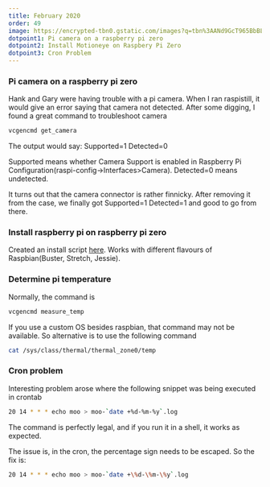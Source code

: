 ```yaml
---
title: February 2020
order: 49
image: https://encrypted-tbn0.gstatic.com/images?q=tbn%3AANd9GcT965BbBLgrS1LK6WkDt_L_AhwGaMtWh6Qje3aS-rLpipGrLoSH
dotpoint1: Pi camera on a raspberry pi zero
dotpoint2: Install Motioneye on Raspbery Pi Zero
dotpoint3: Cron Problem
---
```


### Pi camera on a raspberry pi zero

Hank and Gary were having trouble with a pi camera. When I ran raspistill, it would give an error saying that camera not detected.
After some digging, I found a great command to troubleshoot camera

```sh
vcgencmd get_camera
```

The output would say: Supported=1 Detected=0

Supported means whether Camera Support is enabled in Raspberry Pi Configuration(raspi-config->Interfaces>Camera).
Detected=0 means undetected.

It turns out that the camera connector is rather finnicky. After removing it from the case, we finally got
Supported=1 Detected=1 and good to go from there.

### Install raspberry pi on raspberry pi zero

Created an install script [here](https://raspberrypisig.com/blog/raspbian/2020/02/09/install-motioneye-raspbian/). Works with different flavours of Raspbian(Buster, Stretch, Jessie).


### Determine pi temperature

Normally, the command is

```sh
vcgencmd measure_temp
```

If you use a custom OS besides raspbian, that command may not be available. So alternative is to use the following command

```sh
cat /sys/class/thermal/thermal_zone0/temp
```

### Cron problem

Interesting problem arose where the following snippet was being executed in crontab

```sh
20 14 * * * echo moo > moo-`date +%d-%m-%y`.log
```

The command is perfectly legal, and if you run it in a shell, it works as expected.

The issue is, in the cron, the percentage sign needs to be escaped. So the fix is:

```sh
20 14 * * * echo moo > moo-`date +\%d-\%m-\%y`.log
```










